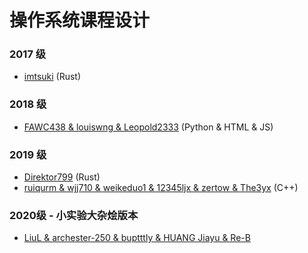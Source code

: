 # 操作系统课程设计

### 2017 级

- [imtsuki](https://github.com/imtsuki/xv7) (Rust)

### 2018 级

- [FAWC438 &amp; louiswng &amp; Leopold2333](https://github.com/FAWC438/Operating-System-Simulator) (Python & HTML & JS)


### 2019 级

- [Direktor799](https://github.com/Direktor799/rusted_os) (Rust)
- [ruiqurm & wjj710 & weikeduo1 & 12345ljx & zertow & The3yx](https://github.com/ruiqurm/os-simulator) (C++)

### 2020级 - 小实验大杂烩版本

- [LiuL & archester-250 & buptttly & HUANG Jiayu & Re-B](https://xydchcnnf8.feishu.cn/drive/folder/fldcnNV1ELxsM2bSJ3t211Zu0sb)

